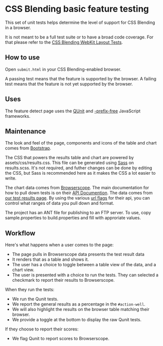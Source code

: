 CSS Blending basic feature testing
=================================
                                                                                                         
This set of unit tests helps determine the level of support for CSS Blending in a browser.

It is not meant to be a full test suite or to have a broad code coverage. For that please refer to the [CSS Blending WebKit Layout Tests](http://trac.webkit.org/browser/trunk/LayoutTests/css3/compositing).
    
How to use
----------
Open `submit.html` in your CSS Blending-enabled browser.                        

A passing test means that the feature is supported by the browser.
A failing test means that the feature is not yet supported by the browser.

Uses
----
The feature detect page uses the [QUnit](https://github.com/jquery/qunit) and [-prefix-free](http://leaverou.github.com/prefixfree/) JavaScript frameworks.

Maintenance
-----------
The look and feel of the page, components and icons of the table and chart comes from [Bootstrap](http://twitter.github.com/bootstrap/).

The CSS that powers the results table and chart are powered by assets/css/results.css.  This file can be generated using 
[Sass](http://sass-lang.com/) on results.scss.  It's not required, and futher changes can be done by editing the CSS, but 
Sass is recommended here as it makes the CSS a lot easier to write.

The chart data comes from [Browserscope](http://www.browserscope.org/). The main documentation for how to pull down tests is on their [API Documention](http://www.browserscope.org/user/tests/howto). The data comes from [our test results page](http://www.browserscope.org/user/tests/table/agt1YS1wcm9maWxlcnINCxIEVGVzdBjwpLATDA?o=html&v=3&highlight=1).  By using the various [url flags](http://www.browserscope.org/user/tests/howto#urlparams) for their api, you can control what ranges of data you pull down and format. 

The project has an ANT file for publishing to an FTP server. To use, copy sample.properties to build.properties and fill with approriate values.

Workflow
--------
Here's what happens when a user comes to the page:
* The page pulls in Browserscope data presents the test result data
* It renders that as a table and shows it.
* The user has a choice to toggle between a table view of the data, and a chart view. 
* The user is presented with a choice to run the tests. They can selected a checkmark to report their results to Browserscope.

When they run the tests:
* We run the Qunit tests.
* We report the general results as a percentage in the `#action-well`.
* We will also highlight the results on the browser table matching their browser.
* We provide a toggle at the bottom to display the raw Qunit tests.

If they choose to report their scores:
* We flag Qunit to report scores to Browserscope. 